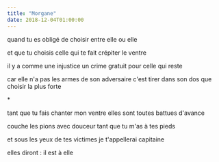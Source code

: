 ```yaml
---
title: "Morgane"
date: 2018-12-04T01:00:00
---
```


quand tu es obligé de choisir
entre elle ou elle

et que tu choisis celle
qui te fait crépiter le ventre

il y a comme une injustice
un crime gratuit pour celle qui reste

car elle n'a pas les armes de son adversaire
c'est tirer dans son dos que choisir la plus forte

\*

tant que tu fais chanter mon ventre
elles sont toutes battues d'avance

couche les pions avec douceur
tant que tu m'as à tes pieds

et sous les yeux de tes victimes
je t'appellerai capitaine

elles diront : il est à elle
